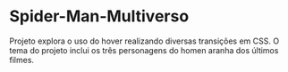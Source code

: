 # Spider-Man-Multiverso
Projeto explora o uso do hover realizando diversas transições em CSS. O tema do projeto inclui os três personagens do homen aranha dos últimos filmes.
